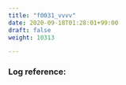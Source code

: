 ```yaml
---
title: "f0031_vvvv"
date: 2020-09-18T01:28:01+99:00
draft: false
weight: 10313

---
```


### Log reference: <no value>

```
